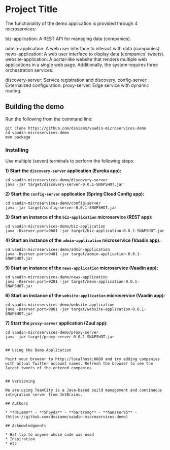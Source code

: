 # Project Title

The functionality of the demo application is provided through 4 microservices:

biz-application: A REST API for managing data (companies).

admin-application: A web user interface to interact with data (companies).
news-application: A web user interface to display data (companies’ tweets).
website-application: A portal-like website that renders multiple web applications in a single web page.
Additionally, the system requires three orchestration services:

discovery-server: Service registration and discovery.
config-server: Externalized configuration.
proxy-server: Edge service with dynamic routing.

## Building the demo

Run the following from the command line:
```
git clone https://github.com/dssiamm/vaadin-microservices-demo
cd vaadin-microservices-demo
mvn package
```


### Installing

Use multiple (seven) terminals to perform the following steps:

**1) Start the `discovery-server` application (Eureka app):**
```
cd vaadin-microservices-demo/discovery-server
java -jar target/discovery-server-0.0.1-SNAPSHOT.jar
```

**2) Start the `config-server` application (Spring Cloud Config app):**
```
cd vaadin-microservices-demo/config-server
java -jar target/config-server-0.0.1-SNAPSHOT.jar
```

**3) Start an instance of the `biz-application` microservice (REST app):**
```
cd vaadin-microservices-demo/biz-application
java -Dserver.port=9601 -jar target/biz-application-0.0.1-SNAPSHOT.jar
```

**4) Start an instance of the `admin-application` microservice (Vaadin app):**
```
cd vaadin-microservices-demo/admin-application
java -Dserver.port=9401 -jar target/admin-application-0.0.1-SNAPSHOT.jar
```

**5) Start an instance of the `news-application` microservice (Vaadin app):**
```
cd vaadin-microservices-demo/news-application
java -Dserver.port=9201 -jar target/news-application-0.0.1-SNAPSHOT.jar
```

**6) Start an instance of the `website-application` microservice (Vaadin app):**
```
cd vaadin-microservices-demo/website-application
java -Dserver.port=9001 -jar target/website-application-0.0.1-SNAPSHOT.jar
```

**7) Start the `proxy-server` application (Zuul app):**
```
cd vaadin-microservices-demo/proxy-server
java -jar target/proxy-server-0.0.1-SNAPSHOT.jar


## Using the Demo Application

Point your browser to http://localhost:8080 and try adding companies with actual Twitter account names. Refresh the browser to see the latest tweets of the entered companies.


## Versioning

We are using TeamCity is a Java-based build management and continuous integration server from JetBrains.

## Authors

* **dsiamm** - **Shayda** - **bartromg** - **hamster95** - (https://github.com/dssiamm/vaadin-microservices-demo)

## Acknowledgments

* Hat tip to anyone whose code was used
* Inspiration
* etc

